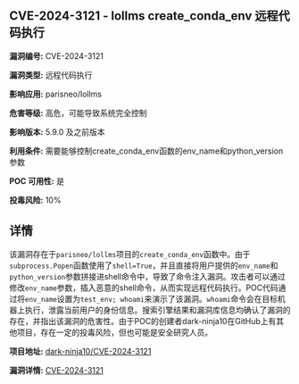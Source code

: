 ## CVE-2024-3121 - lollms create_conda_env 远程代码执行

**漏洞编号:** CVE-2024-3121

**漏洞类型:** 远程代码执行

**影响应用:** parisneo/lollms

**危害等级:** 高危，可能导致系统完全控制

**影响版本:** 5.9.0 及之前版本

**利用条件:** 需要能够控制create_conda_env函数的env_name和python_version参数

**POC 可用性:** 是

**投毒风险:** 10%

## 详情

该漏洞存在于`parisneo/lollms`项目的`create_conda_env`函数中。由于`subprocess.Popen`函数使用了`shell=True`，并且直接将用户提供的`env_name`和`python_version`参数拼接进shell命令中，导致了命令注入漏洞。攻击者可以通过修改`env_name`参数，插入恶意的shell命令，从而实现远程代码执行。POC代码通过将`env_name`设置为`test_env; whoami`来演示了该漏洞。`whoami`命令会在目标机器上执行，泄露当前用户的身份信息。搜索引擎结果和漏洞库信息均确认了漏洞的存在，并指出该漏洞的危害性。由于POC的创建者dark-ninja10在GitHub上有其他项目，存在一定的投毒风险，但也可能是安全研究人员。

**项目地址:** [dark-ninja10/CVE-2024-3121](https://github.com/dark-ninja10/CVE-2024-3121)

**漏洞详情:** [CVE-2024-3121](https://nvd.nist.gov/vuln/detail/CVE-2024-3121)